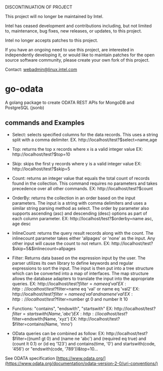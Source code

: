 DISCONTINUATION OF PROJECT

This project will no longer be maintained by Intel.

Intel has ceased development and contributions including, but not limited to, maintenance, bug fixes, new releases, or updates, to this project.  

Intel no longer accepts patches to this project.

If you have an ongoing need to use this project, are interested in independently developing it, or would like to maintain patches for the open source software community, please create your own fork of this project.  

Contact: webadmin@linux.intel.com
# go-odata

A golang package to create ODATA REST APIs for MongoDB and PostgreSQL (jsonb)

## commands and Examples

- Select: selects specified columns for the data records. This uses a string split with a comma delimiter.
EX. http://localhost/test?$select=name,age

- Top: returns the top x records where x is a valid integer value
EX: http://localhost/test?$top=10

- Skip: skips the first y records where y is a valid integer value
EX: http://localhost/test?$skip=5

- Count: returns an integer value that equals the total count of records found in the collection. This command requires no parameters and takes precedence over all other commands.
EX: http://localhost/test?$count

- OrderBy: returns the collection in an order based on the input parameters. The input is a string with comma delimiters and uses a similar string parsing method as select. The order by parameter also supports ascending (asc) and descending (desc) options as part of each column parameter.
EX: http://localhost/test?$orderby=name asc, age desc

- InlineCount: returns the query result records along with the count. The inlinecount parameter takes either 'allpages' or 'none' as the input. Any other input will cause the count to not return.
EX: http://localhost/test?$skip=5&$inlinecount=allpages

- Filter: Returns data based on the expression input by the user. The parser utilizes its own library to define keywords and regular expressions to sort the input. The input is then put into a tree structure which can be converted into a map of interfaces. The map structure allows the database adapters to translate the input into the appropriate queries.
EX: http://localhost/test?$filter=name eq 'val'
EX: http://localhost/test?$filter=name eq 'val' or name eq 'val2'
EX: http://localhost/test?$filter=name eq 'val' and name ne 'val'
EX: http://localhost/test?$filter=number gt 0 and number lt 10

- Functions: "contains", "endswith", "startswith"
EX: http://localhost/test?$filter=startswith(Name, 'abc')
EX: http://localhost/test?$filter=endswith(Name, 'xyz')
EX: http://localhost/test?$filter=contains(Name, 'mno')

- OData queries can be combined as follow:
EX:  http://localhost/test?$filter=((num1 gt 0) and (name ne 'abc') and (required eq true) and (count lt 0.1) or (id eq '123') and contains(time, '0') and startswith(code, '456') or "endswith(code, '789'))&top=10...


See ODATA specification [https://www.odata.org/](https://www.odata.org/documentation/odata-version-2-0/uri-conventions/)